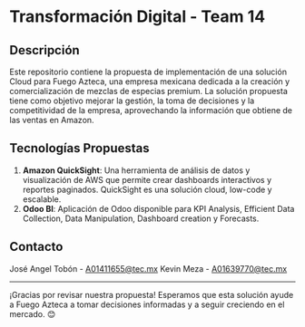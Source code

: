 # Transformación Digital - Team 14

## Descripción
Este repositorio contiene la propuesta de implementación de una solución Cloud para Fuego Azteca, una empresa mexicana dedicada a la creación y comercialización de mezclas de especias premium. La solución propuesta tiene como objetivo mejorar la gestión, la toma de decisiones y la competitividad de la empresa, aprovechando la información que obtiene de las ventas en Amazon.

## Tecnologías Propuestas
1. **Amazon QuickSight**: Una herramienta de análisis de datos y visualización de AWS que permite crear dashboards interactivos y reportes paginados. QuickSight es una solución cloud, low-code y escalable.
2. **Odoo BI**: Aplicación de Odoo disponible para KPI Analysis, Efficient Data Collection, Data Manipulation, Dashboard creation y Forecasts.

<!---## Beneficios
- **Visualización de Datos**: QuickSight permite crear gráficos, tablas y reportes que muestran el rendimiento de las ventas, los productos más vendidos, los clientes más rentables, entre otros.
- **Análisis en Tiempo Real**: QuickSight ofrece acceso a los datos en tiempo real, lo que permite tomar decisiones basadas en información actualizada.
- **Ahorro de Costos**: Al ser una solución cloud, QuickSight no requiere inversión en infraestructura ni mantenimiento.
- **Integración con Odoo y Amazon MWS**: QuickSight se integra fácilmente con las fuentes de datos existentes.)--->

## Contacto
José Angel Tobón - A01411655@tec.mx
Kevin Meza - A01639770@tec.mx

---

¡Gracias por revisar nuestra propuesta! Esperamos que esta solución ayude a Fuego Azteca a tomar decisiones informadas y a seguir creciendo en el mercado. 😊
